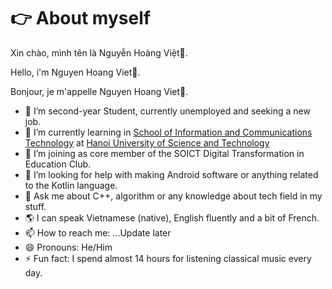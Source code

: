 # 👉 About myself
Xin chào, mình tên là Nguyễn Hoàng Việt👋. 

Hello, i'm Nguyen Hoang Viet👋. 

Bonjour, je m'appelle Nguyen Hoang Viet👋.

<!--
**vitegod/vitegod** is a ✨ _special_ ✨ repository because its `README.md` (this file) appears on your GitHub profile.

Here are some ideas to get you started:
-->
- 🔭 I’m second-year Student, currently unemployed and seeking a new job.
- 🌱 I’m currently learning in [School of Information and Communications Technology](https://soict.hust.edu.vn/en/) at [Hanoi University of Science and Technology](https://hust.edu.vn/en/)
- 👯 I’m joining as core member of the SOICT Digital Transformation in Education Club.
- 🤔 I’m looking for help with making Android software or anything related to the Kotlin language.
- 💬 Ask me about C++, algorithm or any knowledge about tech field in my stuff.
- 🌎 I can speak Vietnamese (native), English fluently and a bit of French.
- 📫 How to reach me: ...Update later
- 😄 Pronouns: He/Him
- ⚡ Fun fact: I spend almost 14 hours for listening classical music every day.

